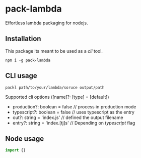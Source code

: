 # pack-lambda

Effortless lambda packaging for nodejs.

## Installation
This package its meant to be used as a *cli* tool.

```shell
npm i -g pack-lambda
```

## CLI usage
```shell
packl path/to/your/lambda/soruce output/path
```
Supported cli options ([name]?: [type] = [default])
* production?: boolean = false // process in production mode
* typescript?: boolean = false // uses typescript as the entry
* out?: string = 'index.js' // defined the output filename
* entry?: string = 'index.[tj]s' // Depending on *typescript* flag

## Node usage

```typescript
import {}
```
